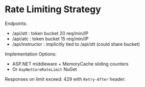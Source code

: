 # Rate Limiting Strategy

Endpoints:
- /api/stt : token bucket 20 req/min/IP
- /api/atc : token bucket 15 req/min/IP
- /api/instructor : implicitly tied to /api/stt (could share bucket)

Implementation Options:
- ASP.NET middleware + MemoryCache sliding counters
- Or `AspNetCoreRateLimit` NuGet

Responses on limit exceed: 429 with `Retry-After` header.
